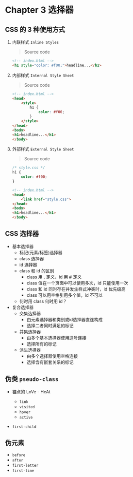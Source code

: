 # Chapter 3 选择器

## CSS 的 3 种使用方式

1. 内联样式 `Inline Styles`

    > Source code
    
    ```html
    <!-- index.html -->
    <h1 style="color: #f00;">headline...</h1>
    ```

2. 内部样式 `Internal Style Sheet`

    > Source code
    
    ```html
    <!-- index.html -->
    <head>
        <style>
            h1 {
                color: #f00;
            }
        </style>
    </head>
    <body>
    <h1>headline...</h1>
    </body>
    ```

3. 外部样式 `External Style Sheet`

    > Source code
    
    ```css
    /* style.css */
    h1 {
        color: #f00;
    }
    ```
    
    ```html
    <!-- index.html -->
    <head>
        <link href="style.css">
    </head>
    <body>
    <h1>headline...</h1>
    </body>
    ```

## CSS 选择器

- 基本选择器
    - 标记(元素/标签)选择器
    - class 选择器
    - id 选择器
    - class 和 id 的区别
      - class 用 . 定义，id 用 # 定义
      - class 值在一个页面中可以使用多次，id 只能使用一次
      - class 和 id 同时存在并发生样式冲突时，id 优先级高
      - class 可以用空格引用多个值，id 不可以
    - 何时用 class 何时用 id？
- 复合选择器
    - 交集选择器
      - 由元素选择器和类别或id选择器直连构成
      - 选择二者同时满足的标记
    - 并集选择器
      - 由多个基本选择器使用逗号连接
      - 选择所有的标记
    - 派生选择器
      - 由多个选择器使用空格连接
      - 选择含有嵌套关系的标记
    
## 伪类 `pseudo-class`

- 锚点的 LoVe - HeAt
    
  - `link`
  - `visited`
  - `hover`
  - `active`
- `first-child` 
 

    
## 伪元素
  - `before`
  - `after`
  - `first-letter`
  - `first-line`


